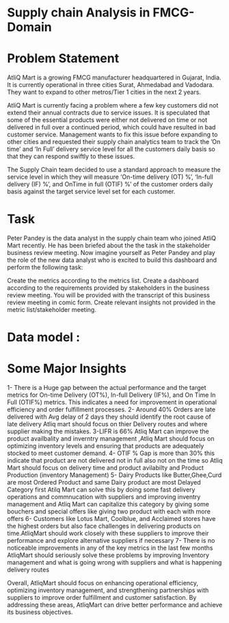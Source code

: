 # Supply chain Analysis in FMCG-Domain
# Problem Statement
AtliQ Mart is a growing FMCG manufacturer headquartered in Gujarat, India. It is currently operational in three cities Surat, Ahmedabad and Vadodara. They want to expand to other metros/Tier 1 cities in the next 2 years.

AtliQ Mart is currently facing a problem where a few key customers did not extend their annual contracts due to service issues. It is speculated that some of the essential products were either not delivered on time or not delivered in full over a continued period, which could have resulted in bad customer service. Management wants to fix this issue before expanding to other cities and requested their supply chain analytics team to track the ’On time’ and ‘In Full’ delivery service level for all the customers daily basis so that they can respond swiftly to these issues.

The Supply Chain team decided to use a standard approach to measure the service level in which they will measure ‘On-time delivery (OT) %’, ‘In-full delivery (IF) %’, and OnTime in full (OTIF) %’ of the customer orders daily basis against the target service level set for each customer.

# Task
Peter Pandey is the data analyst in the supply chain team who joined AtliQ Mart recently. He has been briefed about the the task in the stakeholder business review meeting. Now imagine yourself as Peter Pandey and play the role of the new data analyst who is excited to build this dashboard and perform the following task:

Create the metrics according to the metrics list. Create a dashboard according to the requirements provided by stakeholders in the business review meeting. You will be provided with the transcript of this business review meeting in comic form. Create relevant insights not provided in the metric list/stakeholder meeting.

# Data model :




# Some Major Insights
1- There is a Huge gap between the actual performance and the target metrics for On-time Delivery (OT%), In-full Delivery (IF%), and On Time In Full (OTIF%) metrics. This indicates a need for improvement in operational efficiency and order fulfillment processes.
2- Around 40% Orders are late delivered with Avg delay of 2 days they should identify the root cause of late delivery Atliq mart should focus on thier Delivery routes and where supplier making the mistakes.
3-LIFR is 66%  Atliq Mart can improve the product availbality and inverntry management ,Atliq Mart should focus on optimizing inventory levels and ensuring that products are adequately stocked to meet customer demand.
4- OTIF % Gap is more than 30% this indicate that product are not delivered not in full also not on the time so Atliq Mart should focus on delivery time and product avilabilty and Product Production (inventory Management)
5- Dairy Products like Butter,Ghee,Curd are most Ordered Product and same Dairy product are most Delayed Category first Atilq Mart can solve this by doing some fast delivery operations and commnucation with suppliers and improving inventry management and Atliq Mart can capitalize this category by giving some bouchers and special offers like giving two product with each with more offers 
6- Customers like Lotus Mart, Coolblue, and Acclaimed stores have the highest orders but also face challenges in delivering products on time.AtliqMart should work closely with these suppliers to improve their performance and explore alternative suppliers if necessary
7- There is no noticeable improvements in any of the key metrics in the last few months AtliqMart should seriously solve these problems by improving Inventory management and what is going wrong with suppliers and what is happening delivery routes 

Overall, AtliqMart should focus on enhancing operational efficiency, optimizing inventory management, and strengthening partnerships with suppliers to improve order fulfillment and customer satisfaction. By addressing these areas, AtliqMart can drive better performance and achieve its business objectives.
